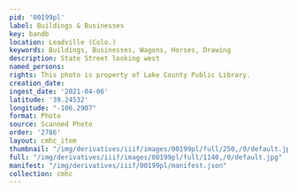 ```yaml
---
pid: '00199pl'
label: Buildings & Businesses
key: bandb
location: Leadville (Colo.)
keywords: Buildings, Businesses, Wagons, Horses, Drawing
description: State Street looking west
named_persons: 
rights: This photo is property of Lake County Public Library.
creation_date: 
ingest_date: '2021-04-06'
latitude: '39.24532'
longitude: "-106.2907"
format: Photo
source: Scanned Photo
order: '2786'
layout: cmhc_item
thumbnail: "/img/derivatives/iiif/images/00199pl/full/250,/0/default.jpg"
full: "/img/derivatives/iiif/images/00199pl/full/1140,/0/default.jpg"
manifest: "/img/derivatives/iiif/00199pl/manifest.json"
collection: cmhc
---
```

